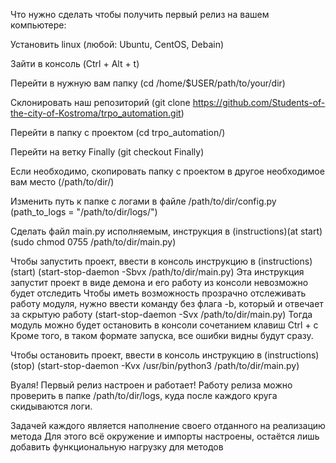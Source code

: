 ﻿Что нужно сделать чтобы получить первый релиз на вашем компьютере:

Установить linux (любой: Ubuntu, CentOS, Debain)

Зайти в консоль (Ctrl + Alt + t)

Перейти в нужную вам папку (cd /home/$USER/path/to/your/dir)

Склонировать наш репозиторий (git clone https://github.com/Students-of-the-city-of-Kostroma/trpo_automation.git)

Перейти в папку с проектом (cd trpo_automation/)

Перейти на ветку Finally (git checkout Finally)

Если необходимо, скопировать папку с проектом в другое необходимое вам место (/path/to/dir/)

Изменить путь к папке с логами в файле /path/to/dir/config.py (path_to_logs = "/path/to/dir/logs/")

Сделать файл main.py исполняемым, инструкция в (instructions)(at start) (sudo chmod 0755 /path/to/dir/main.py)

Чтобы запустить проект, ввести в консоль инструкцию в (instructions)(start) (start-stop-daemon -Sbvx /path/to/dir/main.py) Эта инструкция запустит проект в виде демона и его работу из консоли невозможно будет отследить Чтобы иметь возможность прозрачно отслеживать работу модуля, нужно ввести команду без флага -b, который и отвечает за скрытую работу (start-stop-daemon -Svx /path/to/dir/main.py) Тогда модуль можно будет остановить в консоли сочетанием клавиш Ctrl + c Кроме того, в таком формате запуска, все ошибки видны будут сразу.

Чтобы остановить проект, ввести в консоль инструкцию в (instructions)(stop) (start-stop-daemon -Kvx /usr/bin/python3 /path/to/dir/main.py)

Вуаля! Первый релиз настроен и работает! Работу релиза можно проверить в папке /path/to/dir/logs, куда после каждого круга скидываются логи.

Задачей каждого является наполнение своего отданного на реализацию метода Для этого всё окружение и импорты настроены, остаётся лишь добавить функциональную нагрузку для методов
